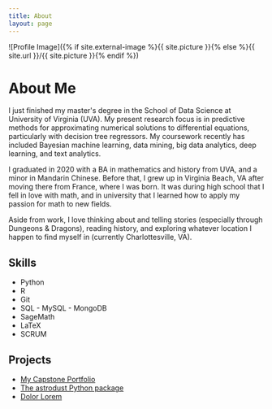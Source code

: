 ```yaml
---
title: About
layout: page
---
```

![Profile Image]({% if site.external-image %}{{ site.picture }}{% else %}{{ site.url }}/{{ site.picture }}{% endif %})

# About Me

<p>I just finished my master's degree in the School of Data Science at University of Virginia (UVA). My present research focus is in predictive methods for approximating numerical solutions to differential equations, particularly with decision tree regressors. My coursework recently has included Bayesian machine learning, data mining, big data analytics, deep learning, and text analytics.</p>

<p>I graduated in 2020 with a BA in mathematics and history from UVA, and a minor in Mandarin Chinese. Before that, I grew up in Virginia Beach, VA after moving there from France, where I was born. It was during high school that I fell in love with math, and in university that I learned how to apply my passion for math to new fields.</p>

<p>Aside from work, I love thinking about and telling stories (especially through Dungeons & Dragons), reading history, and exploring whatever location I happen to find myself in (currently Charlottesville, VA).</p>

<h2>Skills</h2>

<ul class="skill-list">
	<li>Python </li>
	<li>R</li>
	<li>Git</li>
	<li>SQL - MySQL - MongoDB</li>
	<li>SageMath</li>
	<li>LaTeX</li>
	<li>SCRUM</li>
	
</ul>

<h2>Projects</h2>

<ul>
	<li><a href="andrezazz.github.io/dust-in-the-machine">My Capstone Portfolio</a></li>
	<li><a href="https://github.com/kehoffman3/astrodust">The astrodust Python package</a></li>
	<li><a href="https://github.com/">Dolor Lorem</a></li>
</ul>
